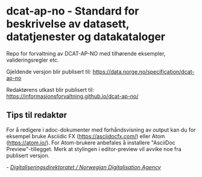 # dcat-ap-no - Standard for beskrivelse av datasett, datatjenester og datakataloger

Repo for forvaltning av DCAT-AP-NO med tilhørende eksempler, valideringsregler etc.

Gjeldende versjon blir publisert til: <https://data.norge.no/specification/dcat-ap-no>

Redaktørens utkast blir publisert til: <https://informasjonsforvaltning.github.io/dcat-ap-no/>

## Tips til redaktør

For å redigere i adoc-dokumenter med forhåndsvisning av output kan du for eksempel bruke Asciidic FX  (<https://asciidocfx.com/>) eller Atom (<https://atom.io/>). For Atom-brukere anbefales å installere  "AsciiDoc Preview"-tillegget. Merk at stylingen i editor-preview vil avvike noe fra publisert versjon.

\- [_Digitaliseringsdirektoratet / Norwegian Digitalisation Agency_](https://digdir.no)
